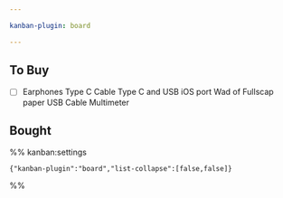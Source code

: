 ```yaml
---

kanban-plugin: board

---
```


## To Buy

- [ ] Earphones
	Type C Cable
	Type C and USB iOS port
	Wad of Fullscap paper
	USB Cable
	Multimeter


## Bought





%% kanban:settings
```
{"kanban-plugin":"board","list-collapse":[false,false]}
```
%%